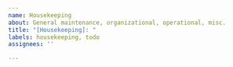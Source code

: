 ```yaml
---
name: Housekeeping
about: General maintenance, organizational, operational, misc.
title: "[Housekeeping]: "
labels: housekeeping, todo
assignees: ''

---
```




